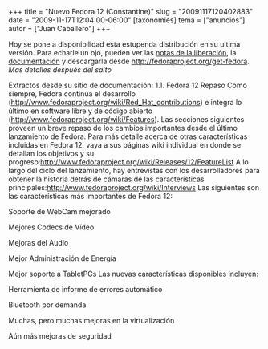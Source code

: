 +++
title = "Nuevo Fedora 12 (Constantine)"
slug = "20091117120402883"
date = "2009-11-17T12:04:00-06:00"
[taxonomies]
tema = ["anuncios"]
autor = ["Juan Caballero"]
+++

Hoy se pone a disponibilidad esta estupenda distribución en su ultima
versión.
Para echarle un ojo, pueden ver las [notas de la
liberación](https://fedoraproject.org/wiki/Fedora_12_tour), la
[documentación](http://docs.fedoraproject.org/release-notes/f12/es-ES/html/index.html)
y descargarla desde <http://fedoraproject.org/get-fedora>.
*Mas detalles después del salto*

<!-- more -->
Extractos desde su sitio de documentación:
1.1. Fedora 12 Repaso
Como siempre, Fedora continúa el desarrollo
(http://www.fedoraproject.org/wiki/Red_Hat_contributions) e integra lo
último en software libre y de código abierto
(http://www.fedoraproject.org/wiki/Features). Las secciones siguientes
proveen un breve repaso de los cambios importantes desde el último
lanzamiento de Fedora. Para más detalle acerca de otras características
incluidas en Fedora 12, vaya a sus páginas wiki individual en donde se
detallan los objetivos y su
progreso:http://www.fedoraproject.org/wiki/Releases/12/FeatureList
A lo largo del ciclo del lanzamiento, hay entrevistas con los
desarrolladores para obtener la historia detrás de cámaras de las
características
principales:http://www.fedoraproject.org/wiki/Interviews
Las siguientes son las características más importantes de Fedora 12:

Soporte de WebCam mejorado

Mejores Codecs de Vídeo

Mejoras del Audio

Mejor Administración de Energía

Mejor soporte a TabletPCs
Las nuevas características disponibles incluyen:

Herramienta de informe de errores automático

Bluetooth por demanda

Muchas, pero muchas mejoras en la virtualización

Aún más mejoras de seguridad
